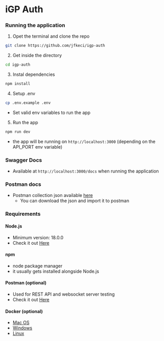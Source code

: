 # iGP Auth

### Running the application

1. Opet the terminal and clone the repo
```bash
git clone https://github.com/jfkeci/igp-auth
```

2. Get inside the directory
```bash
cd igp-auth
```

3. Instal dependencies
```bash
npm install
```

4. Setup .env
```bash
cp .env.example .env
```
- Set valid env variables to run the app

5. Run the app
```bash
npm run dev
```
- the app will be running on `http://localhost:3000` (depending on the API_PORT env variable)

### Swagger Docs
- Available at `http://localhost:3000/docs` when running the application

### Postman docs
- Postman collection json available [here](https://github.com/jfkeci/igp-auth/blob/main/docs/iGP%20Auth.postman_collection.json)
    - You can download the json and import it to postman

### Requirements
#### Node.js 
- Minimum version: 18.0.0
- Check it out [Here](https://nodejs.org/en)

#### npm
- node package manager
- it usually gets installed alongside Node.js

#### Postman (optional)
- Used for REST API and websocket server testing
- Check it out [Here](https://www.postman.com/)

#### Docker (optional)
-  [Mac OS](https://docs.docker.com/desktop/install/mac-install/)
-  [Windows](https://docs.docker.com/desktop/install/windows-install/)
-  [Linux](https://docs.docker.com/desktop/install/linux-install/)